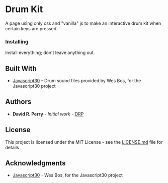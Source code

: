 # Drum Kit

A page using only css and "vanilla" js to make an interactive drum kit when certain keys are pressed.

### Installing

Install everything; don't leave anything out.

## Built With

* [Javascript30](https://github.com/wesbos/JavaScript30/tree/master/01%20-%20JavaScript%20Drum%20Kit) - Drum sound files provided by Wes Bos, for the Javascript30 project

## Authors

* **David R. Perry** - *Initial work* - [DRP](https://github.com/drpgit)

## License

This project is licensed under the MIT License - see the [LICENSE.md](LICENSE.md) file for details

## Acknowledgments

* [Javascript30](http://javascript30.com) - Wes Bos, for the Javascript30 project
